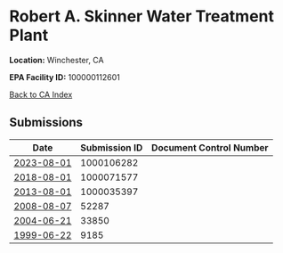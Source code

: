 # Robert A. Skinner Water Treatment Plant

**Location:** Winchester, CA

**EPA Facility ID:** 100000112601

[Back to CA Index](../../index.md)

## Submissions

| Date | Submission ID | Document Control Number |
|------|--------------|-------------------------|
| [2023-08-01](submissions/1000106282.md) | 1000106282 |  |
| [2018-08-01](submissions/1000071577.md) | 1000071577 |  |
| [2013-08-01](submissions/1000035397.md) | 1000035397 |  |
| [2008-08-07](submissions/52287.md) | 52287 |  |
| [2004-06-21](submissions/33850.md) | 33850 |  |
| [1999-06-22](submissions/9185.md) | 9185 |  |
